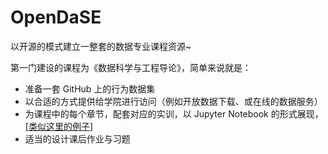 # OpenDaSE
以开源的模式建立一整套的数据专业课程资源~

第一门建设的课程为《数据科学与工程导论》，简单来说就是：
- 准备一套 GitHub 上的行为数据集
- 以合适的方式提供给学院进行访问（例如开放数据下载、或在线的数据服务）
- 为课程中的每个章节，配套对应的实训，以 Jupyter Notebook 的形式展现，[[类似这里的例子](https://github.com/X-lab2017/open-digger/tree/master/notebook)]
- 适当的设计课后作业与习题


